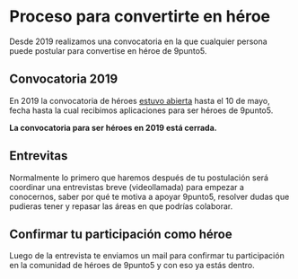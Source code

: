 
# Proceso para convertirte en héroe
Desde 2019 realizamos una convocatoria en la que cualquier persona puede postular para convertise en héroe de 9punto5.

## Convocatoria 2019
En 2019 la convocatoria de héroes [estuvo abierta](https://blog.9punto5.cl/todos-podemos-ser-h%C3%A9roes-441ae188d6f7) hasta el 10 de mayo, fecha hasta la cual recibimos aplicaciones para ser héroes de 9punto5.

**La convocatoria para ser héroes en 2019 está cerrada.**

## Entrevitas
Normalmente lo primero que haremos después de tu postulación será coordinar una entrevistas breve (videollamada) para empezar a conocernos, saber por qué te motiva a apoyar 9punto5, resolver dudas que pudieras tener y repasar las áreas en que podrías colaborar.

## Confirmar tu participación como héroe
Luego de la entrevista te enviamos un mail para confirmar tu participación en la comunidad de héroes de 9punto5 y con eso ya estás dentro.
